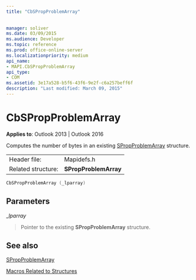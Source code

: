 ```yaml
---
title: "CbSPropProblemArray"
 
 
manager: soliver
ms.date: 03/09/2015
ms.audience: Developer
ms.topic: reference
ms.prod: office-online-server
ms.localizationpriority: medium
api_name:
- MAPI.CbSPropProblemArray
api_type:
- COM
ms.assetid: 3e17a528-b5f6-43f6-9e2f-c6a257beff6f
description: "Last modified: March 09, 2015"
---
```


# CbSPropProblemArray

  
  
**Applies to**: Outlook 2013 | Outlook 2016 
  
Computes the number of bytes in an existing [SPropProblemArray](spropproblemarray.md) structure. 
  
|||
|:-----|:-----|
|Header file:  <br/> |Mapidefs.h  <br/> |
|Related structure:  <br/> |**SPropProblemArray** <br/> |
   
```cpp
CbSPropProblemArray (_lparray)
```

## Parameters

 __lparray_
  
> Pointer to the existing **SPropProblemArray** structure. 
    
## See also



[SPropProblemArray](spropproblemarray.md)


[Macros Related to Structures](macros-related-to-structures.md)

